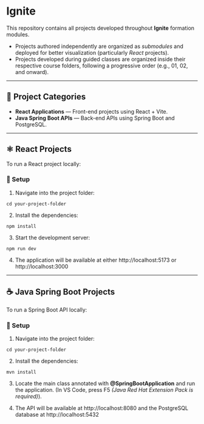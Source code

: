 # Ignite

This repository contains all projects developed throughout **Ignite** formation modules.

- Projects authored independently are organized as _submodules_ and deployed for better visualization (particularly _React_ projects).
- Projects developed during guided classes are organized inside their respective course folders, following a progressive order (e.g., 01, 02, and onward).

---

## 📁 Project Categories

- **React Applications** — Front-end projects using React + Vite.
- **Java Spring Boot APIs** — Back-end APIs using Spring Boot and PostgreSQL.

---

## ⚛️ React Projects

To run a React project locally:

### 🔧 Setup

1. Navigate into the project folder:

```
cd your-project-folder
```

2. Install the dependencies:

```
npm install
```

3. Start the development server:

```
npm run dev
```

4. The application will be available at either http://localhost:5173 or http://localhost:3000

---

## ☕ Java Spring Boot Projects

To run a Spring Boot API locally:

### 🔧 Setup

1. Navigate into the project folder:

```
cd your-project-folder
```

2. Install the dependencies:

```
mvn install
```

3. Locate the main class annotated with **@SpringBootApplication** and run the application.
   (In VS Code, press F5 _(Java Red Hat Extension Pack is required)_).

4. The API will be available at http://localhost:8080 and the PostgreSQL database at http://localhost:5432
